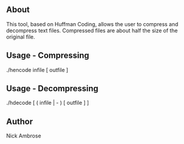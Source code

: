 ## About

This tool, based on Huffman Coding, allows the user to compress and decompress text files. Compressed files are about half the size of the original file.

## Usage - Compressing
./hencode infile [ outfile ]

## Usage - Decompressing
./hdecode [ ( infile | - ) [ outfile ] ]

## Author

Nick Ambrose


